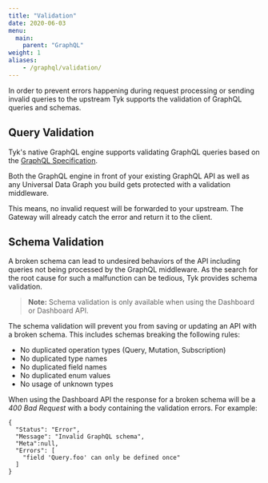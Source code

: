 ```yaml
---
title: "Validation"
date: 2020-06-03
menu:
  main:
    parent: "GraphQL"
weight: 1
aliases:
    - /graphql/validation/
---
```


In order to prevent errors happening during request processing or sending invalid queries to the upstream Tyk supports the validation of GraphQL queries and schemas.

## Query Validation
Tyk's native GraphQL engine supports validating GraphQL queries based on the [GraphQL Specification](http://spec.graphql.org/June2018/).

Both the GraphQL engine in front of your existing GraphQL API as well as any Universal Data Graph you build gets protected with a validation middleware.

This means, no invalid request will be forwarded to your upstream.
The Gateway will already catch the error and return it to the client.

## Schema Validation
A broken schema can lead to undesired behaviors of the API including queries not being processed by the GraphQL middleware. As the search for the root cause for 
such a malfunction can be tedious, Tyk provides schema validation.

> **Note:** Schema validation is only available when using the Dashboard or Dashboard API.

The schema validation will prevent you from saving or updating an API with a broken schema. This includes schemas breaking the following rules:
 - No duplicated operation types (Query, Mutation, Subscription)
 - No duplicated type names
 - No duplicated field names
 - No duplicated enum values
 - No usage of unknown types

When using the Dashboard API the response for a broken schema will be a *400 Bad Request* with a body containing the validation errors. For example:
```
{
  "Status": "Error",
  "Message": "Invalid GraphQL schema",
  "Meta":null,
  "Errors": [
    "field 'Query.foo' can only be defined once"
  ]
}
```
